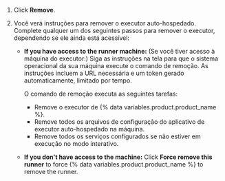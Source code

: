 1. Click **Remove**.
1. Você verá instruções para remover o executor auto-hospedado. Complete qualquer um dos seguintes passos para remover o executor, dependendo se ele ainda está acessível:

    * **If you have access to the runner machine:** (Se você tiver acesso à máquina do executor:) Siga as instruções na tela para que o sistema operacional da sua máquina execute o comando de remoção. As instruções incluem a URL necessária e um token gerado automaticamente, limitado por tempo.

        O comando de remoção executa as seguintes tarefas:

        * Remove o executor de {% data variables.product.product_name %}.
        * Remove todos os arquivos de configuração do aplicativo de executor auto-hospedado na máquina.
        * Remove todos os serviços configurados se não estiver em execução no modo interativo.

    * **If you don't have access to the machine:** Click **Force remove this runner** to force {% data variables.product.product_name %} to remove the runner.
